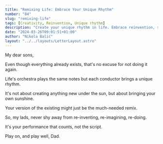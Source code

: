 ```yaml
---
title: "Remixing Life: Embrace Your Unique Rhythm"
number: "84"
slug: "remixing-life"
tags: [Creativity, Reinvention, Unique rhythm]
description: "Create your unique rhythm in life. Embrace reinvention, reimagination, and redoing. Your performance matters more than the script. Play on!"
date: "2024-03-26T09:01:51+01:00"
author: "Nikola Balić"
layout: "../../layouts/LetterLayout.astro"
---
```

My dear sons,

Even though everything already exists, that's no excuse for not doing it again. 

Life's orchestra plays the same notes but each conductor brings a unique rhythm. 

It's not about creating anything new under the sun, but about bringing your own sunshine. 

Your version of the existing might just be the much-needed remix. 

So, my lads, never shy away from re-inventing, re-imagining, re-doing. 

It's your performance that counts, not the script. 

Play on, and play well,
Dad.
